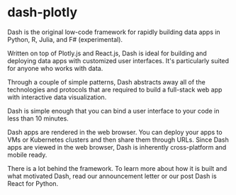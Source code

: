 # dash-plotly
 Dash is the original low-code framework for rapidly building data apps in Python, R, Julia, and F# (experimental).

Written on top of Plotly.js and React.js, Dash is ideal for building and deploying data apps with customized user interfaces. It's particularly suited for anyone who works with data.

Through a couple of simple patterns, Dash abstracts away all of the technologies and protocols that are required to build a full-stack web app with interactive data visualization.

Dash is simple enough that you can bind a user interface to your code in less than 10 minutes.

Dash apps are rendered in the web browser. You can deploy your apps to VMs or Kubernetes clusters and then share them through URLs. Since Dash apps are viewed in the web browser, Dash is inherently cross-platform and mobile ready.

There is a lot behind the framework. To learn more about how it is built and what motivated Dash, read our announcement letter or our post Dash is React for Python.
